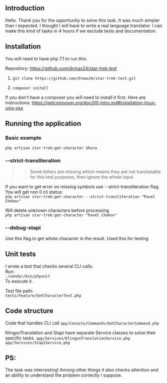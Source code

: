 ## Introduction
Hello. Thank you for the opportunity to solve this task. It was much simpler than I expected. I thought I will have to write a real language translator.
I can make this kind of tasks in 4 hours if we exclude tests and documentation.

## Installation
You will need to have php 7.1 to run this.

Repository: https://github.com/drmax24/star-trek-test

1. ```git clone https://github.com/drmax24/star-trek-test.git```

2. ```composer install```

If you don't have a composer you will need to install it first. Here are instructions:
https://getcomposer.org/doc/00-intro.md#installation-linux-unix-osx


## Running the application
### Basic example
```php artisan star-trek:get-character Uhura```

### --strict-transliteration
>>Some letters are missing which means they are not translatable for this test purposes, then ignore the whole input.

If you want to get error on missing symbols use --strict-transliteration flag. You will get non 0 cli status:  
```php artisan star-trek:get-character --strict-transliteration "Pavel Chekov"```

Will delete unknown characters before processing  
```php artisan star-trek:get-character "Pavel Chekov"```

### --debug-stapi
Use this flag to get whole character in the result. Used this for testing  

## Unit tests
I wrote a test that checks several CLI calls.  
Run:  
```./vendor/bin/phpunit```   
To execute it.

Test file path:   
```tests/Feature/GetCharacterTest.php```


## Code structure
Code that handles CLI call
```app/Console/Commands/GetCharacterCommand.php```

KlingonTranslation and Stapi have separate Service classes to solve their specific tasks.
```app/Services/KlingonTranslationService.php```
```app/Services/StapiService.php```

## PS:
The task was interresting! Among other things it also checks attention and an ability to understand the problem correctly I suppose.